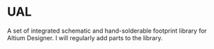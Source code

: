 # UAL
A set of integrated schematic and hand-solderable footprint library for Altium Designer. I will regularly add parts to the library.
